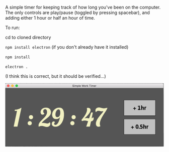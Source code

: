 A simple timer for keeping track of how long you've been on the computer. The only controls are play/pause (toggled by pressing spacebar), and adding either 1 hour or half an hour of time.

To run:

cd to cloned directory

`npm install electron` (if you don't already have it installed)

`npm install`

`electron .`

(I think this is correct, but it should be verified...)

![screenshot](https://raw.githubusercontent.com/westoncb/simple-work-timer/master/screen.png?raw=true)
